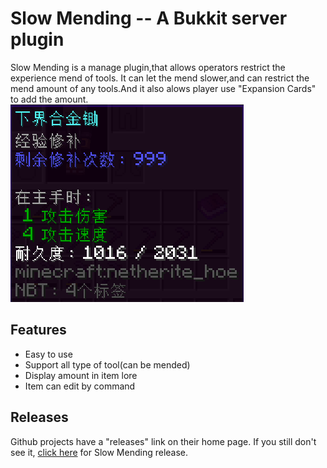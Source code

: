
Slow Mending -- A Bukkit server plugin
===

Slow Mending is a manage plugin,that allows operators restrict the experience mend of tools. It can let the mend slower,and can restrict the mend amount of any tools.And it also alows player use "Expansion Cards" to add the amount.<br>
![mendingitem.png](img%2Fmendingitem.png)

Features
--
* Easy to use
* Support all type of tool(can be mended)
* Display amount in item lore
* Item can edit by command

Releases
--
Github projects have a "releases" link on their home page. If you still don't see it,
[click here](https://github.com/super-boy-520/slow-mending-re/releases)
for Slow Mending release.

